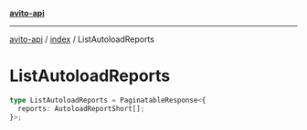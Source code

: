 [**avito-api**](../../README.md)

***

[avito-api](../../README.md) / [index](../README.md) / ListAutoloadReports

# ListAutoloadReports

```ts
type ListAutoloadReports = PaginatableResponse<{
  reports: AutoloadReportShort[];
}>;
```
